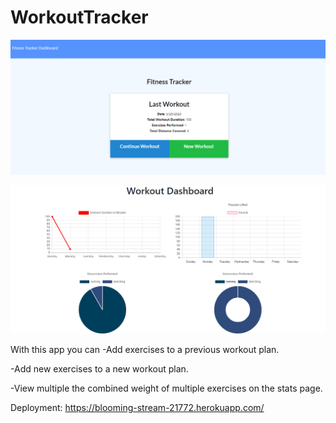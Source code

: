 # WorkoutTracker

![Screenshot](images/Untitled.png)

![Screenshot](images/Untitled2.png)


With this app you can
-Add exercises to a previous workout plan.

-Add new exercises to a new workout plan.

-View multiple the combined weight of multiple exercises on the stats page.


Deployment:
https://blooming-stream-21772.herokuapp.com/



